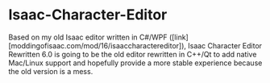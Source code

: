# Isaac-Character-Editor

Based on my old Isaac editor written in C#/WPF ([link][moddingofisaac.com/mod/16/isaaccharactereditor]),
Isaac Character Editor Rewritten 6.0 is going to be the old editor rewritten in C++/Qt to add native Mac/Linux support and hopefully provide a more stable experience because the old version is a mess. 
